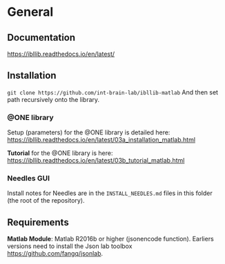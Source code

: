 
# General
## Documentation
https://ibllib.readthedocs.io/en/latest/

## Installation
`git clone https://github.com/int-brain-lab/ibllib-matlab`
And then set path recursively onto the library.

### @ONE library
Setup (parameters) for the @ONE library is detailed here:
https://ibllib.readthedocs.io/en/latest/03a_installation_matlab.html

**Tutorial** for the @ONE library is here:
https://ibllib.readthedocs.io/en/latest/03b_tutorial_matlab.html

### Needles GUI
Install notes for Needles are  in the `INSTALL_NEEDLES.md` files in this folder (the root of the repository).

## Requirements
**Matlab Module**: Matlab R2016b or higher (jsonencode function).
Earliers versions need to install the Json lab toolbox https://github.com/fangq/jsonlab.
